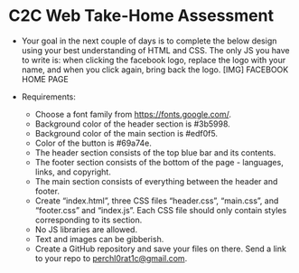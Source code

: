 # C2C Web Take-Home Assessment

* Your goal in the next couple of days is to complete the below design using your best understanding of HTML and CSS. The only JS you have to write is: when clicking the facebook logo, replace the logo with your name, and when you click again, bring back the logo.
[IMG] FACEBOOK HOME PAGE

* Requirements:
  - Choose a font family from https://fonts.google.com/. 
  - Background color of the header section is #3b5998. 
  - Background color of the main section is #edf0f5.
  - Color of the button is #69a74e.
  - The header section consists of the top blue bar and its contents.
  - The footer section consists of the bottom of the page - languages, links, and copyright. 
  - The main section consists of everything between the header and footer.
  - Create “index.html”, three CSS files “header.css”, “main.css”, and “footer.css” and “index.js”. Each CSS file should only contain styles corresponding to its section.
  - No JS libraries are allowed.
  - Text and images can be gibberish.
  - Create a GitHub repository and save your files on there. Send a link to your repo to perchl0rat1c@gmail.com.
